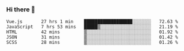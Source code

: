 ### Hi there 👋

<!--
**xin-code/Xin-code** is a ✨ _special_ ✨ repository because its `README.md` (this file) appears on your GitHub profile.

Here are some ideas to get you started:
<!--START_SECTION:waka-->
```text
Vue.js       27 hrs 1 min    ██████████████████░░░░░░░   72.63 % 
JavaScript   7 hrs 53 mins   █████▒░░░░░░░░░░░░░░░░░░░   21.19 % 
HTML         42 mins         ▒░░░░░░░░░░░░░░░░░░░░░░░░   01.92 % 
JSON         31 mins         ▒░░░░░░░░░░░░░░░░░░░░░░░░   01.42 % 
SCSS         28 mins         ▒░░░░░░░░░░░░░░░░░░░░░░░░   01.26 % 
```
<!--END_SECTION:waka-->
